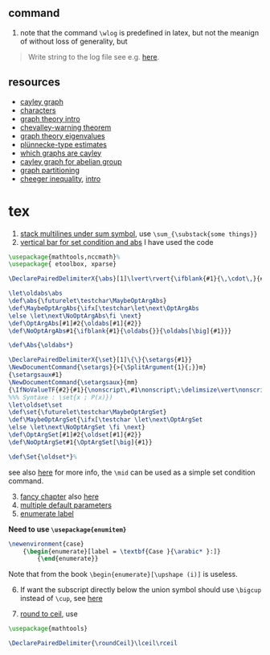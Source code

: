 ## command
1. note that the command `\wlog` is predefined in latex, but not the meanign of without loss of generality, but 
> Write string to the log file
see e.g. [here](https://latexref.xyz/_005cwlog.html).

## resources
* [cayley graph](https://math.osu.edu/sites/math.osu.edu/files/Cayley.pdf)
* [characters](https://people.eecs.berkeley.edu/~luca/expanders2016/lecture15.pdf)
* [graph theory intro](https://kevintshoemaker.github.io/NRES-746/graph.theory.html)
* [chevalley-warning theorem](http://math.uga.edu/~pete/4400ChevalleyWarning.pdf)
* [graph theory eigenvalues](http://www.math.caltech.edu/~2014-15/2term/ma006b/23%20spectral%203.pdf)
* [plünnecke-type estimates](https://arxiv.org/pdf/1101.3507.pdf)
* [which graphs are cayley](https://mathoverflow.net/questions/14830/which-graphs-are-cayley-graphs)
* [cayley graph for abelian group](https://people.eecs.berkeley.edu/~luca/expanders2016/lecture15.pdf)
* [graph partitioning](https://people.eecs.berkeley.edu/~luca/expanders2016/)
* [cheeger inequality](https://people.eecs.berkeley.edu/~luca/expanders2016/lecture03.pdf), [intro](https://people.eecs.berkeley.edu/~luca/expanders2016/lecture01.pdf)

# tex

1. [stack multilines under sum symbol](https://tex.stackexchange.com/questions/80460/expression-under-summation-on-multiple-lines), use `\sum_{\substack{some things}}`
2. [vertical bar for set condition and abs](https://tex.stackexchange.com/questions/187162/vertical-bar-for-absolute-value-and-conditional-expectation)
I have used the code 

```latex
\usepackage{mathtools,nccmath}%
\usepackage{ etoolbox, xparse} 

\DeclarePairedDelimiterX{\abs}[1]\lvert\rvert{\ifblank{#1}{\,\cdot\,}{#1}}

\let\oldabs\abs
\def\abs{\futurelet\testchar\MaybeOptArgAbs}
\def\MaybeOptArgAbs{\ifx[\testchar\let\next\OptArgAbs
\else \let\next\NoOptArgAbs\fi \next}
\def\OptArgAbs[#1]#2{\oldabs[#1]{#2}}
\def\NoOptArgAbs#1{\ifblank{#1}{\oldabs{}}{\oldabs[\big]{#1}}}

\def\Abs{\oldabs*}

\DeclarePairedDelimiterX{\set}[1]\{\}{\setargs{#1}}
\NewDocumentCommand{\setargs}{>{\SplitArgument{1}{;}}m}
{\setargsaux#1}
\NewDocumentCommand{\setargsaux}{mm}
{\IfNoValueTF{#2}{#1}{\nonscript\,#1\nonscript\;\delimsize\vert\nonscript\:\allowbreak #2\nonscript\,}}
%%% Syntaxe : \set{x ; P(x)})
\let\oldset\set
\def\set{\futurelet\testchar\MaybeOptArgSet}
\def\MaybeOptArgSet{\ifx[\testchar \let\next\OptArgSet
\else \let\next\NoOptArgSet \fi \next}
\def\OptArgSet[#1]#2{\oldset[#1]{#2}}
\def\NoOptArgSet#1{\OptArgSet[\big]{#1}}

\def\Set{\oldset*}%
```

see also [here](https://tex.stackexchange.com/questions/43008/absolute-value-symbols) for more info, the `\mid` can be used as a simple set condition command.

3. [fancy chapter](https://texblog.org/2012/07/03/fancy-latex-chapter-styles/) also [here](https://tex.stackexchange.com/questions/408382/memoir-how-to-make-makechapterstyle-aware-if-chapter-title-is-in-frontmatter)
4. [multiple default parameters](http://www.texfaq.org/FAQ-twooptarg#:~:text=LaTeX%20allows%20commands%20with%20a,have%20an%20argument%20of%20Default%20.)
5. [enumerate label](https://tex.stackexchange.com/questions/2291/how-do-i-change-the-enumerate-list-format-to-use-letters-instead-of-the-defaul)

**Need to use `\usepackage{enumitem}`**

```tex
\newenvironment{case}
    {\begin{enumerate}[label = \textbf{Case }{\arabic* }:]}
        {\end{enumerate}}
``` 

Note that from the book `\begin{enumerate}[\upshape (i)]` is useless.  

6. If want the subscript directly below the union symbol should use `\bigcup` instead of `\cup`, see [here](https://tex.stackexchange.com/questions/205125/formatting-the-union-of-sets)

7. [round to ceil](https://tex.stackexchange.com/questions/433101/rounding-to-nearest-integer-symbol-in-latex), use 

```latex
\usepackage{mathtools}

\DeclarePairedDelimiter{\roundCeil}\lceil\rceil
```